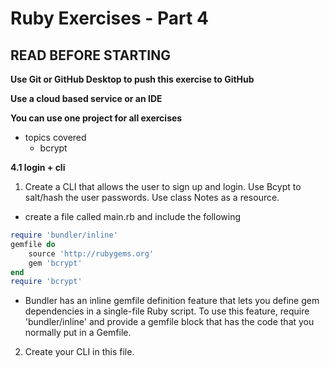 # Ruby Exercises - Part 4

## READ BEFORE STARTING

**Use Git or GitHub Desktop to push this exercise to GitHub** <br>

**Use a cloud based service or an IDE**<br>

**You can use one project for all exercises**<br>

- topics covered
  - bcrypt

**4.1 login + cli**
1. Create a CLI that allows the user to sign up and login. Use Bcypt to salt/hash the user passwords.
   Use class Notes as a resource.

- create a file called main.rb and include the following

```ruby
require 'bundler/inline'
gemfile do
    source 'http://rubygems.org'
    gem 'bcrypt'
end
require 'bcrypt'
```
- Bundler has an inline gemfile definition feature that lets you define gem dependencies in a single-file Ruby script. To use this feature, require 'bundler/inline' and provide a gemfile block that has the code that you normally put in a Gemfile.

2. Create your CLI in this file. 


